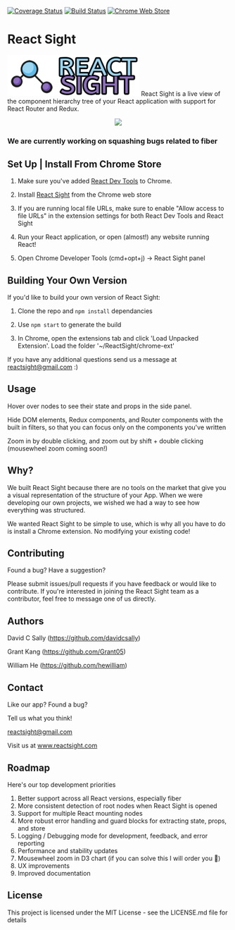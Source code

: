 [![Coverage Status](https://coveralls.io/repos/github/davidcsally/React-Sight/badge.svg?branch=master)](https://coveralls.io/github/davidcsally/React-Sight?branch=master)
[![Build Status](https://travis-ci.org/davidcsally/React-Sight.svg?branch=master)](https://travis-ci.org/davidcsally/React-Sight)
[![Chrome Web Store](https://img.shields.io/chrome-web-store/users/aalppolilappfakpmdfdkpppdnhpgifn.svg)](https://chrome.google.com/webstore/detail/react-sight/aalppolilappfakpmdfdkpppdnhpgifn)
# React Sight
<img src="/assets/sidewaylogo4.png" width="300"/>
React Sight is a live view of the component hierarchy tree of your React application with support for React Router and Redux.

<p align="center">
  <img src="/assets/testingDEMO.gif">
</p>


### We are currently working on squashing bugs related to fiber


## Set Up | Install From Chrome Store
1. Make sure you've added [React Dev Tools](https://chrome.google.com/webstore/detail/react-developer-tools/fmkadmapgofadopljbjfkapdkoienihi) to Chrome. 

2. Install [React Sight](https://chrome.google.com/webstore/detail/react-sight/aalppolilappfakpmdfdkpppdnhpgifn) from the Chrome web store

3. If you are running local file URLs, make sure to enable "Allow access to file URLs" in the extension settings for both React Dev Tools and React Sight

4. Run your React application, or open (almost!) any website running React!

5. Open Chrome Developer Tools (cmd+opt+j) -> React Sight panel

## Building Your Own Version
If you'd like to build your own version of React Sight:

1. Clone the repo and `npm install` dependancies

2. Use `npm start` to generate the build 

3. In Chrome, open the extensions tab and click 'Load Unpacked Extension'. Load the folder '~/ReactSight/chrome-ext'

If you have any additional questions send us a message at reactsight@gmail.com :)

## Usage
Hover over nodes to see their state and props in the side panel. 

Hide DOM elements, Redux components, and Router components with the built in filters, so that you can focus only on the components you've written

Zoom in by double clicking, and zoom out by shift + double clicking (mousewheel zoom coming soon!)

## Why?

We built React Sight because there are no tools on the market that give you a visual representation of the structure of your App. When we were developing our own projects, we wished we had a way to see how everything was structured.

We wanted React Sight to be simple to use, which is why all you have to do is install a Chrome extension. No modifying your existing code!

## Contributing

Found a bug? Have a suggestion?

Please submit issues/pull requests if you have feedback or would like to contribute. If you're interested in joining the React Sight team as a contributor, feel free to message one of us directly.

## Authors

David C Sally (https://github.com/davidcsally)

Grant Kang (https://github.com/Grant05)

William He (https://github.com/hewilliam)

## Contact

Like our app? Found a bug? 

Tell us what you think!

reactsight@gmail.com

Visit us at www.reactsight.com

## Roadmap 

Here's our top development priorities

1. Better support across all React versions, especially fiber
2. More consistent detection of root nodes when React Sight is opened
3. Support for multiple React mounting nodes 
4. More robust error handling and guard blocks for extracting state, props, and store
5. Logging / Debugging mode for development, feedback, and error reporting
6. Performance and stability updates
7. Mousewheel zoom in D3 chart (if you can solve this I will order you 🍕)
8. UX improvements
9. Improved documentation

## License

This project is licensed under the MIT License - see the LICENSE.md file for details
